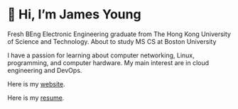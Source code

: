 # 👋 Hi, I’m James Young

Fresh BEng Electronic Engineering graduate from The Hong Kong University of Science and Technology. About to study MS CS at Boston University

I have a passion for learning about computer networking, Linux, programming, and computer hardware. My main interest are in cloud engineering and DevOps.

Here is my [website](https://portfolio.jyylab.com/).

Here is my [resume](https://resume1.jyylab.com/).

